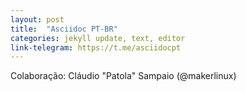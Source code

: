 ```yaml
---
layout: post
title:  "Asciidoc PT-BR"
categories: jekyll update, text, editor
link-telegram: https://t.me/asciidocpt
---
```

Colaboração: Cláudio "Patola" Sampaio (@makerlinux)

